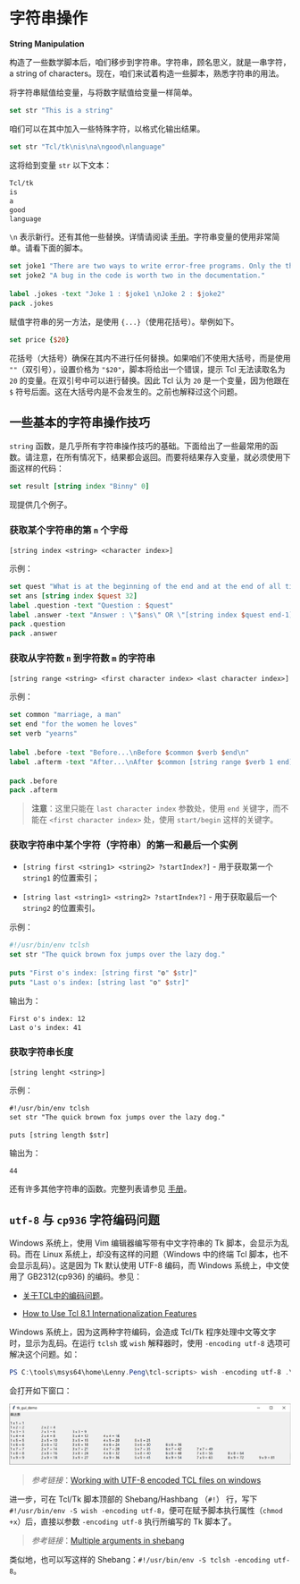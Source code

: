 # 字符串操作

**String Manipulation**

构造了一些数学脚本后，咱们移步到字符串。字符串，顾名思义，就是一串字符，a string of characters。现在，咱们来试着构造一些脚本，熟悉字符串的用法。


将字符串赋值给变量，与将数字赋值给变量一样简单。

```tcl
set str "This is a string"
```

咱们可以在其中加入一些特殊字符，以格式化输出结果。

```tcl
set str "Tcl/tk\nis\na\ngood\nlanguage"
```

这将给到变量 `str` 以下文本：

```console
Tcl/tk
is
a
good
language
```

`\n` 表示新行。还有其他一些替换。详情请阅读 [手册](https://tcl.tk/man/tcl8.2.3/TclCmd/string.html)。字符串变量的使用非常简单。请看下面的脚本。

```tcl
set joke1 "There are two ways to write error-free programs. Only the third one works."
set joke2 "A bug in the code is worth two in the documentation."

label .jokes -text "Joke 1 : $joke1 \nJoke 2 : $joke2"
pack .jokes
```

赋值字符串的另一方法，是使用 `{...}`（使用花括号）。举例如下。


```tcl
set price {$20}
```

花括号（大括号）确保在其内不进行任何替换。如果咱们不使用大括号，而是使用 `""`（双引号），设置价格为 `"$20"`，脚本将给出一个错误，提示 Tcl 无法读取名为 `20` 的变量。在双引号中可以进行替换。因此 Tcl 认为 `20` 是一个变量，因为他跟在 `$` 符号后面。这在大括号内是不会发生的。之前也解释过这个问题。



## 一些基本的字符串操作技巧

`string` 函数，是几乎所有字符串操作技巧的基础。下面给出了一些最常用的函数。请注意，在所有情况下，结果都会返回。而要将结果存入变量，就必须使用下面这样的代码：

```tcl
set result [string index "Binny" 0]
```

现提供几个例子。


### 获取某个字符串的第 `n` 个字母

`[string index <string> <character index>]`


示例：


```tcl
set quest "What is at the beginning of the end and at the end of all time?"
set ans [string index $quest 32]
label .question -text "Question : $quest"
label .answer -text "Answer : \"$ans\" OR \"[string index $quest end-1]\""
pack .question
pack .answer
```



### 获取从字符数 `n` 到字符数 `m` 的字符串

`[string range <string> <first character index> <last character index>]`


示例：

```tcl
set common "marriage, a man"
set end "for the women he loves"
set verb "yearns"

label .before -text "Before...\nBefore $common $verb $end\n"
label .afterm -text "After...\nAfter $common [string range $verb 1 end] $end"

pack .before
pack .afterm
```

> **注意**：这里只能在 `last character index` 参数处，使用 `end` 关键字，而不能在 `<first character index>` 处，使用 `start/begin` 这样的关键字。


### 获取字符串中某个字符（字符串）的第一和最后一个实例

- `[string first <string1> <string2> ?startIndex?]` - 用于获取第一个 `string1` 的位置索引；

- `[string last <string1> <string2> ?startIndex?]` - 用于获取最后一个 `string2` 的位置索引。

示例：

```tcl
#!/usr/bin/env tclsh
set str "The quick brown fox jumps over the lazy dog."

puts "First o's index: [string first "o" $str]"
puts "Last o's index: [string last "o" $str]"
```

输出为：

```console
First o's index: 12
Last o's index: 41
```

### 获取字符串长度

`[string lenght <string>]`


示例：

```tclsh
#!/usr/bin/env tclsh
set str "The quick brown fox jumps over the lazy dog."

puts [string length $str]
```

输出为：


```console
44
```

还有许多其他字符串的函数。完整列表请参见 [手册](https://tcl.tk/man/tcl8.2.3/TclCmd/string.htm#M8)。


## `utf-8` 与 `cp936` 字符编码问题

Windows 系统上，使用 Vim 编辑器编写带有中文字符串的 Tk 脚本，会显示为乱码。而在 Linux 系统上，却没有这样的问题（Windows 中的终端 Tcl 脚本，也不会显示乱码）。这是因为 Tk 默认使用 UTF-8 编码，而 Windows 系统上，中文使用了 GB2312(cp936) 的编码。参见：

- [关于TCL中的编码问题](https://blog.csdn.net/lights_joy/article/details/1748448)。

- [How to Use Tcl 8.1 Internationalization Features](https://www.tcl.tk/doc/howto/i18n.html)


Windows 系统上，因为这两种字符编码，会造成 Tcl/Tk 程序处理中文等文字时，显示为乱码。在运行 `tclsh` 或 `wish` 解释器时，使用 `-encoding utf-8` 选项可解决这个问题。如：

```powershell
PS C:\tools\msys64\home\Lenny.Peng\tcl-scripts> wish -encoding utf-8 .\tk_gui_demo.tcl
```

会打开如下窗口：

![在 Windows 上 Tk `while` 实现的完整乘法表](../images/multiplication_table_win.png)

> *参考链接*：[Working with UTF-8 encoded TCL files on windows](https://stackoverflow.com/a/29004123)


进一步，可在 Tcl/Tk 脚本顶部的 Shebang/Hashbang （`#!`） 行，写下 `#!/usr/bin/env -S wish -encoding utf-8`，便可在赋予脚本执行属性（`chmod +x`）后，直接以参数 `-encoding utf-8` 执行所编写的 Tk 脚本了。

> *参考链接*：[Multiple arguments in shebang](https://unix.stackexchange.com/a/477651)

类似地，也可以写这样的 Shebang：`#!/usr/bin/env -S tclsh -encoding utf-8`。
